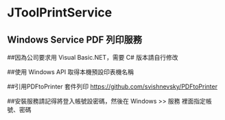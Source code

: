 # JToolPrintService

## Windows Service PDF 列印服務

##因為公司要求用 Visual Basic.NET，需要 C# 版本請自行修改

##使用 Windows API 取得本機預設印表機名稱

##引用PDFtoPrinter 套件列印 https://github.com/svishnevsky/PDFtoPrinter

##安裝服務請記得將登入帳號設密碼，然後在 Windows >> 服務 裡面指定帳號、密碼
